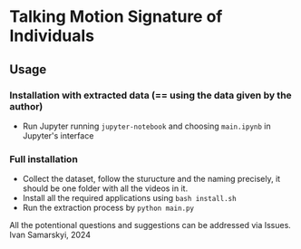 # Talking Motion Signature of Individuals
## Usage

### Installation with extracted data (== using the data given by the author)
- Run Jupyter running `jupyter-notebook` and choosing `main.ipynb` in Jupyter's interface

### Full installation

- Collect the dataset, follow the sturucture and the naming precisely, it should be one folder with all the videos in it.
- Install all the required applications using `bash install.sh`
- Run the extraction process by `python main.py`

All the potentional questions and suggestions can be addressed via Issues.<br>
Ivan Samarskyi, 2024
